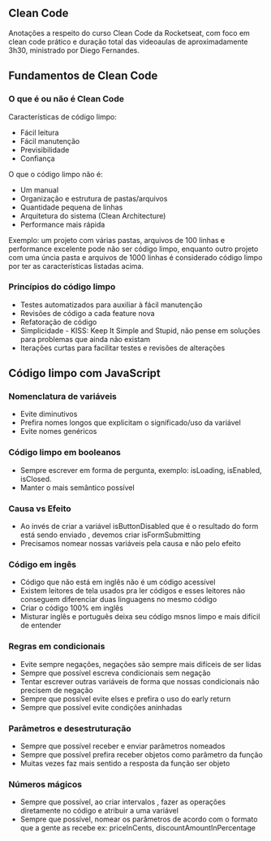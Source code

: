 ## Clean Code
Anotações a respeito do curso Clean Code da Rocketseat, com foco em clean code prático e duração total das videoaulas de aproximadamente 3h30, ministrado por Diego Fernandes.

## Fundamentos de Clean Code
### O que é ou não é Clean Code
Características de código limpo:

- Fácil leitura
- Fácil manutenção
- Previsibilidade
- Confiança

O que o código limpo não é:

- Um manual
- Organização e estrutura de pastas/arquivos
- Quantidade pequena de linhas
- Arquitetura do sistema (Clean Architecture)
- Performance mais rápida

Exemplo: um projeto com várias pastas, arquivos de 100 linhas e performance excelente pode não ser código limpo, enquanto outro projeto com uma úncia pasta e arquivos de 1000 linhas é considerado código limpo por ter as características listadas acima.

### Princípios do código limpo
- Testes automatizados para auxiliar à fácil manutenção
- Revisões de código a cada feature nova
- Refatoração de código
- Simplicidade - KISS: Keep It Simple and Stupid, não pense em soluções para problemas que ainda não existam
- Iterações curtas para facilitar testes e revisões de alterações


## Código limpo com JavaScript
### Nomenclatura de variáveis
- Evite diminutivos
- Prefira nomes longos que explicitam o significado/uso da variável
- Evite nomes genéricos

### Código limpo em booleanos
- Sempre escrever em forma de pergunta, exemplo: isLoading, isEnabled, isClosed.
- Manter o mais semântico possível

### Causa vs Efeito
 - Ao invés de criar a variável isButtonDisabled que é o resultado do form está sendo enviado ,
  devemos criar isFormSubmitting 
 - Precisamos nomear nossas variáveis pela causa e não pelo efeito

 ### Código em ingês
- Código que não está em inglês não é um código acessível
- Existem leitores de tela usados pra ler códigos e esses leitores não conseguem diferenciar duas linguagens no mesmo código
- Criar o código 100% em inglês
- Misturar inglês e português deixa seu código msnos limpo e mais difícil de entender

 ### Regras em condicionais
- Evite sempre negações, negações são sempre mais difíceis de ser lidas
- Sempre que possível escreva condicionais sem negação
- Tentar escrever outras variáveis de forma que nossas condicionais não precisem de negação
- Sempre que possível evite elses e prefira o uso do early return
- Sempre que possível evite condições aninhadas

### Parâmetros e desestruturação
- Sempre que possível receber e enviar parâmetros nomeados
- Sempre que possível prefira receber objetos como parâmetro da função
- Muitas vezes faz mais sentido a resposta da função ser objeto


### Números mágicos
- Sempre que possível, ao criar intervalos , fazer as operações diretamente no código e atribuir a uma variável
- Sempre que possível, nomear os parâmetros de acordo com o formato que a gente as recebe
 ex: priceInCents, discountAmountInPercentage